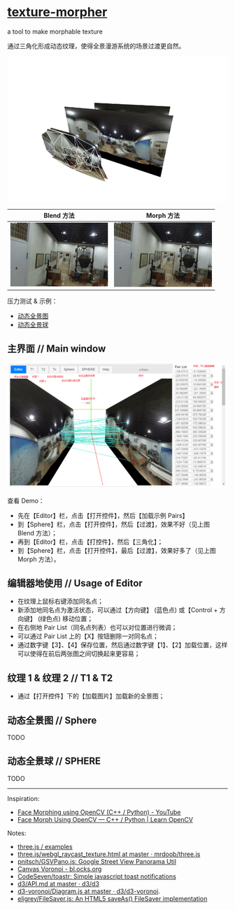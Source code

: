 # [texture-morpher](index.html)
a tool to make morphable texture

通过三角化形成动态纹理，使得全景漫游系统的场景过渡更自然。

![](doc/triangles.png)

| Blend 方法 | Morph 方法 |
| :---: | :---: |
| ![](doc/blend-effect-0.25.gif) | ![](doc/morph-effect-0.25.gif) |

压力测试 & 示例：

-   [动态全景图](dyna_texture.html)
-   [动态全景球](dyna_sphere.html)

## 主界面 // Main window

![](doc/chrome_2017-05-05_16-32-17.png)

查看 Demo：

-   先在【Editor】栏，点击【打开控件】，然后【加载示例 Pairs】
-   到【Sphere】栏，点击【打开控件】，然后【过渡】，效果不好（见上图 Blend 方法）；
-   再到【Editor】栏，点击【打控件】，然后【三角化】；
-   到【Sphere】栏，点击【打开控件】，最后【过渡】，效果好多了（见上图 Morph 方法）。

## 编辑器地使用 // Usage of Editor

-   在纹理上鼠标右键添加同名点；
-   新添加地同名点为激活状态，可以通过【方向键】 (蓝色点) 或【Control + 方向键】 (绿色点) 移动位置；
-   在右侧地 Pair List（同名点列表）也可以对位置进行微调；
-   可以通过 Pair List 上的【X】按钮删除一对同名点；
-   通过数字键【3】、【4】保存位置，然后通过数字键【1】、【2】加载位置，这样可以使得在前后两张图之间切换起来更容易；

## 纹理 1 & 纹理 2 // T1 & T2

-   通过【打开控件】下的【加载图片】加载新的全景图；

## 动态全景图 // Sphere

TODO

## 动态全景球 // SPHERE

TODO

---

Inspiration:

-   [Face Morphing using OpenCV (C++ / Python) - YouTube](https://www.youtube.com/watch?v=pqpS6BN0_7k)
-   [Face Morph Using OpenCV — C++ / Python | Learn OpenCV](http://www.learnopencv.com/face-morph-using-opencv-cpp-python/)

Notes:

-   [three.js / examples](https://threejs.org/examples/?q=texture#webgl_raycast_texture)
-   [three.js/webgl_raycast_texture.html at master · mrdoob/three.js](https://github.com/mrdoob/three.js/blob/master/examples/webgl_raycast_texture.html)
-   [pnitsch/GSVPano.js: Google Street View Panorama Util](https://github.com/pnitsch/GSVPano.js)
-   [Canvas Voronoi - bl.ocks.org](https://bl.ocks.org/mbostock/6675193)
-   [CodeSeven/toastr: Simple javascript toast notifications](https://github.com/CodeSeven/toastr)
-   [d3/API.md at master · d3/d3](https://github.com/d3/d3/blob/master/API.md#voronoi-diagrams-d3-voronoi)
-   [d3-voronoi/Diagram.js at master · d3/d3-voronoi](https://github.com/d3/d3-voronoi/blob/master/src/Diagram.js#L82).
-   [eligrey/FileSaver.js: An HTML5 saveAs() FileSaver implementation](https://github.com/eligrey/FileSaver.js)
